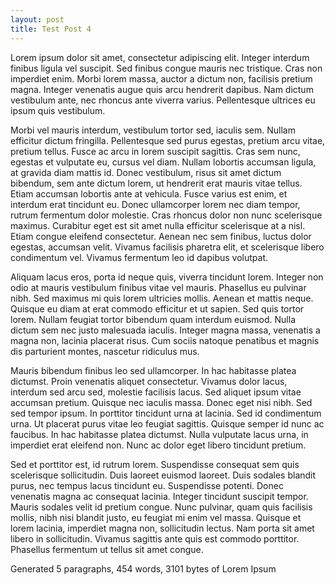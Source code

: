 ```yaml
---
layout: post
title: Test Post 4
---
```


Lorem ipsum dolor sit amet, consectetur adipiscing elit. Integer interdum finibus ligula vel suscipit. Sed finibus congue mauris nec tristique. Cras non imperdiet enim. Morbi lorem massa, auctor a dictum non, facilisis pretium magna. Integer venenatis augue quis arcu hendrerit dapibus. Nam dictum vestibulum ante, nec rhoncus ante viverra varius. Pellentesque ultrices eu ipsum quis vestibulum.

Morbi vel mauris interdum, vestibulum tortor sed, iaculis sem. Nullam efficitur dictum fringilla. Pellentesque sed purus egestas, pretium arcu vitae, pretium tellus. Fusce ac arcu in lorem suscipit sagittis. Cras sem nunc, egestas et vulputate eu, cursus vel diam. Nullam lobortis accumsan ligula, at gravida diam mattis id. Donec vestibulum, risus sit amet dictum bibendum, sem ante dictum lorem, ut hendrerit erat mauris vitae tellus. Etiam accumsan lobortis ante at vehicula. Fusce varius est enim, et interdum erat tincidunt eu. Donec ullamcorper lorem nec diam tempor, rutrum fermentum dolor molestie. Cras rhoncus dolor non nunc scelerisque maximus. Curabitur eget est sit amet nulla efficitur scelerisque at a nisl. Etiam congue eleifend consectetur. Aenean nec sem finibus, luctus dolor egestas, accumsan velit. Vivamus facilisis pharetra elit, et scelerisque libero condimentum vel. Vivamus fermentum leo id dapibus volutpat.

Aliquam lacus eros, porta id neque quis, viverra tincidunt lorem. Integer non odio at mauris vestibulum finibus vitae vel mauris. Phasellus eu pulvinar nibh. Sed maximus mi quis lorem ultricies mollis. Aenean et mattis neque. Quisque eu diam at erat commodo efficitur et ut sapien. Sed quis tortor lorem. Nullam feugiat tortor bibendum quam interdum euismod. Nulla dictum sem nec justo malesuada iaculis. Integer magna massa, venenatis a magna non, lacinia placerat risus. Cum sociis natoque penatibus et magnis dis parturient montes, nascetur ridiculus mus.

Mauris bibendum finibus leo sed ullamcorper. In hac habitasse platea dictumst. Proin venenatis aliquet consectetur. Vivamus dolor lacus, interdum sed arcu sed, molestie facilisis lacus. Sed aliquet ipsum vitae accumsan pretium. Quisque nec iaculis massa. Donec eget nisi nibh. Sed sed tempor ipsum. In porttitor tincidunt urna at lacinia. Sed id condimentum urna. Ut placerat purus vitae leo feugiat sagittis. Quisque semper id nunc ac faucibus. In hac habitasse platea dictumst. Nulla vulputate lacus urna, in imperdiet erat eleifend non. Nunc ac dolor eget libero tincidunt pretium.

Sed et porttitor est, id rutrum lorem. Suspendisse consequat sem quis scelerisque sollicitudin. Duis laoreet euismod laoreet. Duis sodales blandit purus, nec tempus lacus tincidunt eu. Suspendisse potenti. Donec venenatis magna ac consequat lacinia. Integer tincidunt suscipit tempor. Mauris sodales velit id pretium congue. Nunc pulvinar, quam quis facilisis mollis, nibh nisi blandit justo, eu feugiat mi enim vel massa. Quisque et lorem lacinia, imperdiet magna non, sollicitudin lectus. Nam porta sit amet libero in sollicitudin. Vivamus sagittis ante quis est commodo porttitor. Phasellus fermentum ut tellus sit amet congue.

Generated 5 paragraphs, 454 words, 3101 bytes of Lorem Ipsum
